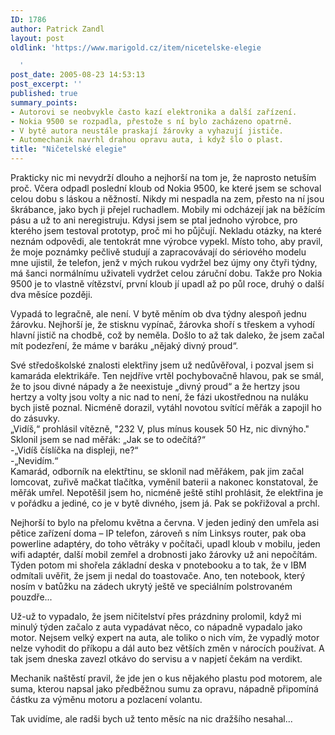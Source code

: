 ```yaml
---
ID: 1786
author: Patrick Zandl
layout: post
oldlink: 'https://www.marigold.cz/item/nicetelske-elegie

  '
post_date: 2005-08-23 14:53:13
post_excerpt: ''
published: true
summary_points:
- Autorovi se neobvykle často kazí elektronika a další zařízení.
- Nokia 9500 se rozpadla, přestože s ní bylo zacházeno opatrně.
- V bytě autora neustále praskají žárovky a vyhazují jističe.
- Automechanik navrhl drahou opravu auta, i když šlo o plast.
title: "Ničetelské elegie"
---
```


<p>Prakticky nic mi nevydrží dlouho a nejhorší na tom je, že naprosto netuším proč. Včera odpadl poslední kloub od Nokia 9500, ke které jsem se schoval celou dobu s láskou a něžností. Nikdy mi nespadla na zem, přesto na ní jsou škrábance, jako bych ji přejel ruchadlem. Mobily mi odcházejí jak na běžícím pásu a už to ani neregistruju. Kdysi jsem se ptal jednoho výrobce, pro kterého jsem testoval prototyp, proč mi ho půjčují. Nekladu otázky, na které neznám odpovědi, ale tentokrát mne výrobce vypekl. Místo toho, aby pravil, že moje poznámky pečlivě studují a zapracovávají do sériového modelu mne ujistil, že telefon, jenž v mých rukou vydržel bez újmy ony čtyři týdny, má šanci normálnímu uživateli vydržet celou záruční dobu. Takže pro Nokia 9500 je to vlastně vítězství, první kloub jí upadl až po půl roce, druhý o další dva měsíce později. </p>

<p>Vypadá to legračně, ale není. V bytě měním ob dva týdny alespoň jednu žárovku. Nejhorší je, že stisknu vypínač, žárovka shoří s třeskem a vyhodí hlavní jistič na chodbě, což by neměla. Došlo to až tak daleko, že jsem začal mít podezření, že máme v baráku „nějaký divný proud“. </p>

<p>Své středoškolské znalosti elektřiny jsem už nedůvěřoval, i pozval jsem si kamaráda elektrikáře. Ten nejdříve vrtěl pochybovačně hlavou, pak se smál, že to jsou divné nápady a že neexistuje „divný proud“ a že hertzy jsou hertzy a volty jsou volty a nic nad to není, že fázi ukostřednou na nuláku bych jistě poznal. Nicméně dorazil, vytáhl novotou svítící měřák a zapojil ho do zásuvky. 
<br/>„Vidíš,“ prohlásil vítězně, "232 V, plus mínus kousek 50 Hz, nic divnýho." <br/>Sklonil jsem se nad měřák: „Jak se to odečítá?“ <br/>
-„Vidíš číslíčka na displeji, ne?“ <br/>
-„Nevidím.“<br/>
Kamarád, odborník na elektřtinu, se sklonil nad měřákem, pak jim začal lomcovat, zuřivě mačkat tlačítka, vyměnil baterii a nakonec konstatoval, že měřák umřel. Nepotěšil jsem ho, nicméně ještě stihl prohlásit, že elektřina je v pořádku a jediné, co je v bytě divného, jsem já. Pak se pokřižoval a prchl.</p>

<p>Nejhorší to bylo na přelomu května a června. V jeden jediný den umřela asi pětice zařízení doma – IP telefon, zároveň s ním Linksys router, pak oba powerline adaptéry, do toho větráky v počítači, upadl kloub v mobilu, jeden wifi adaptér, další mobil zemřel a drobnosti jako žárovky už ani nepočítám. Týden potom mi shořela základní deska v pnotebooku a to tak, že v IBM odmítali uvěřit, že jsem ji nedal do toastovače. Ano, ten notebook, který nosím v batůžku na zádech ukrytý ještě ve speciálním polstrovaném pouzdře...</p>

<p>Už-už to vypadalo, že jsem ničitelství přes prázdniny prolomil, když mi minulý týden začalo z auta vypadávat něco, co nápadně vypadalo jako motor. Nejsem velký expert na auta, ale toliko o nich vím, že vypadlý motor nelze vyhodit do příkopu a dál auto bez větších změn v nárocích používat. A tak jsem dneska zavezl otkávo do servisu a v napjetí čekám na verdikt. </p>

<p>Mechanik naštěstí pravil, že jde jen o kus nějakého plastu pod motorem, ale suma, kterou napsal jako předběžnou sumu za opravu, nápadně připomíná částku za výměnu motoru a pozlacení volantu. </p>

<p>Tak uvidíme, ale radši bych už tento měsíc na nic dražšího nesahal...
</p>